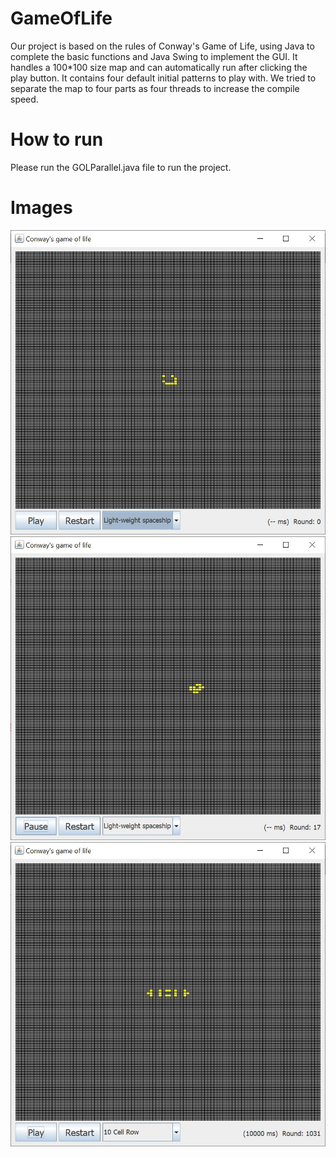 # GameOfLife
Our project is based on the rules of Conway's Game of Life, using Java to complete the basic functions and Java Swing to implement the GUI. It handles a 100*100 size map and can automatically run after clicking the play button. It contains four default initial patterns to play with. We tried to separate the map to four parts as four threads to increase the compile speed.

# How to run
Please run the GOLParallel.java file to run the project.

# Images
![Image text](https://raw.githubusercontent.com/yyj398596791/GameOfLife/master/images/image01.jpg)
![Image text](https://raw.githubusercontent.com/yyj398596791/GameOfLife/master/images/image03.jpg)
![Image text](https://raw.githubusercontent.com/yyj398596791/GameOfLife/master/images/image02.jpg)
